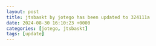 ```yaml
---
layout: post
title: jtsbaskt by jotego has been updated to 324111a
date: 2024-08-30 16:10:23 +0000
categories: [jotego, jtsbaskt]
tags: [update]
---
```


